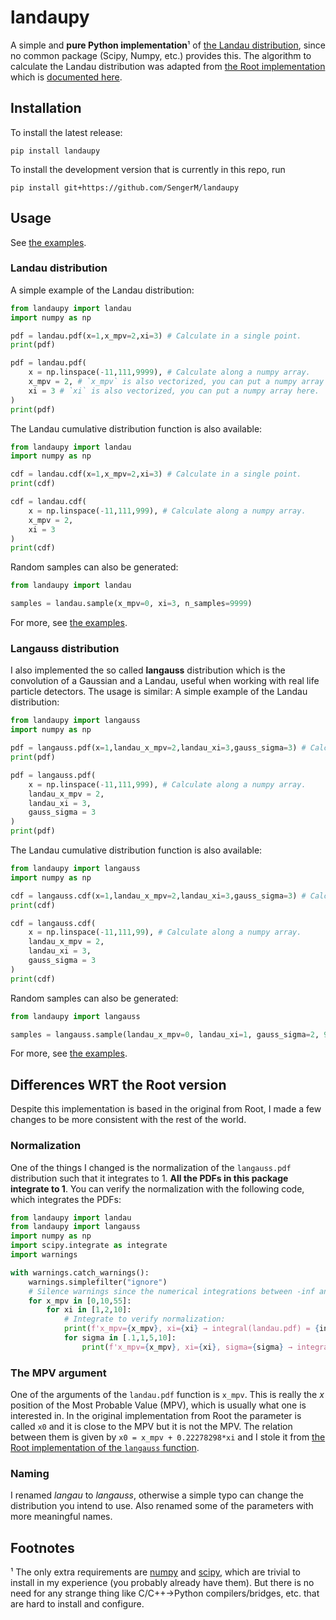 # landaupy

A simple and **pure Python implementation**¹ of [the Landau distribution](https://en.wikipedia.org/wiki/Landau_distribution), since no common package (Scipy, Numpy, etc.) provides this. The algorithm to calculate the Landau distribution was adapted from [the Root implementation](https://root.cern.ch/doc/master/PdfFuncMathCore_8cxx_source.html) which is [documented here](https://root.cern.ch/doc/master/group__PdfFunc.html#ga53d01e04de833eda26560c40eb207cab).

## Installation

To install the latest release:
```
pip install landaupy
```
To install the development version that is currently in this repo, run
```
pip install git+https://github.com/SengerM/landaupy
```

## Usage

See [the examples](examples).

### Landau distribution

A simple example of the Landau distribution:
```python
from landaupy import landau
import numpy as np

pdf = landau.pdf(x=1,x_mpv=2,xi=3) # Calculate in a single point.
print(pdf)

pdf = landau.pdf(
	x = np.linspace(-11,111,9999), # Calculate along a numpy array.
	x_mpv = 2, # `x_mpv` is also vectorized, you can put a numpy array here.
	xi = 3 # `xi` is also vectorized, you can put a numpy array here.
)
print(pdf)
```
The Landau cumulative distribution function is also available:
```python
from landaupy import landau
import numpy as np

cdf = landau.cdf(x=1,x_mpv=2,xi=3) # Calculate in a single point.
print(cdf)

cdf = landau.cdf(
	x = np.linspace(-11,111,999), # Calculate along a numpy array.
	x_mpv = 2,
	xi = 3
)
print(cdf)
```
Random samples can also be generated:
```python
from landaupy import landau

samples = landau.sample(x_mpv=0, xi=3, n_samples=9999)
```
For more, see [the examples](examples).

### Langauss distribution

I also implemented the so called **langauss** distribution which is the convolution of a Gaussian and a Landau, useful when working with real life particle detectors. The usage is similar:
A simple example of the Landau distribution:
```python
from landaupy import langauss
import numpy as np

pdf = langauss.pdf(x=1,landau_x_mpv=2,landau_xi=3,gauss_sigma=3) # Calculate in a single point.
print(pdf)

pdf = langauss.pdf(
	x = np.linspace(-11,111,999), # Calculate along a numpy array.
	landau_x_mpv = 2,
	landau_xi = 3,
	gauss_sigma = 3
)
print(pdf)
```
The Landau cumulative distribution function is also available:
```python
from landaupy import langauss
import numpy as np

cdf = langauss.cdf(x=1,landau_x_mpv=2,landau_xi=3,gauss_sigma=3) # Calculate in a single point.
print(cdf)

cdf = langauss.cdf(
	x = np.linspace(-11,111,99), # Calculate along a numpy array.
	landau_x_mpv = 2,
	landau_xi = 3,
	gauss_sigma = 3
)
print(cdf)
```
Random samples can also be generated:
```python
from landaupy import langauss

samples = langauss.sample(landau_x_mpv=0, landau_xi=1, gauss_sigma=2, 9999)
```
For more, see [the examples](examples).

## Differences WRT the Root version

Despite this implementation is based in the original from Root, I made a few changes to be more consistent with the rest of the world.

### Normalization

One of the things I changed is the normalization of the `langauss.pdf` distribution such that it integrates to 1. **All the PDFs in this package integrate to 1**. You can verify the normalization with the following code, which integrates the PDFs:
```python
from landaupy import landau
from landaupy import langauss
import numpy as np
import scipy.integrate as integrate
import warnings

with warnings.catch_warnings():
	warnings.simplefilter("ignore")
	# Silence warnings since the numerical integrations between -inf and +inf are prompt to show some warnings.
	for x_mpv in [0,10,55]:
		for xi in [1,2,10]:
			# Integrate to verify normalization:
			print(f'x_mpv={x_mpv}, xi={xi} → integral(landau.pdf) = {integrate.quad(lambda x: landau.pdf(x, x_mpv=x_mpv, xi=xi), -float("inf"), float("inf"))[0]}')
			for sigma in [.1,1,5,10]:
				print(f'x_mpv={x_mpv}, xi={xi}, sigma={sigma} → integral(langauss.pdf) = {integrate.quad(lambda x: langauss.pdf(x, landau_x_mpv=x_mpv, landau_xi=xi, gauss_sigma=sigma), -float("inf"), float("inf"))[0]}')
```

### The MPV argument

One of the arguments of the `landau.pdf` function is `x_mpv`. This is really the *x* position of the Most Probable Value (MPV), which is usually what one is interested in. In the original implementation from Root the parameter is called `x0` and it is close to the MPV but it is not the MPV. The relation between them is given by `x0 = x_mpv + 0.22278298*xi` and I stole it from [the Root implementation of the `langauss` function](https://root.cern.ch/doc/master/langaus_8C.html).

### Naming

I renamed *langau* to *langauss*, otherwise a simple typo can change the distribution you intend to use. Also renamed some of the parameters with more meaningful names.

## Footnotes

¹ The only extra requirements are [numpy](https://numpy.org/) and [scipy](https://scipy.org/), which are trivial to install in my experience (you probably already have them). But there is no need for any strange thing like C/C++→Python compilers/bridges, etc. that are hard to install and configure.
